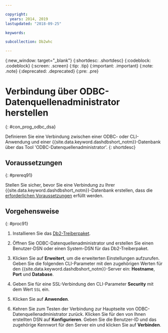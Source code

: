 ```yaml
---

copyright:
  years: 2014, 2019
lastupdated: "2018-09-25"

keywords:

subcollection: Db2whc

---
```


<!-- Attribute definitions --> 
{:new_window: target="_blank"}
{:shortdesc: .shortdesc}
{:codeblock: .codeblock}
{:screen: .screen}
{:tip: .tip}
{:important: .important}
{:note: .note}
{:deprecated: .deprecated}
{:pre: .pre}

# Verbindung über ODBC-Datenquellenadministrator herstellen
{: #con_prog_odbc_dsa}

Definieren Sie eine Verbindung zwischen einer ODBC- oder CLI-Anwendung und einer {{site.data.keyword.dashdbshort_notm}}-Datenbank über das Tool 'ODBC-Datenquellenadministrator'.
{: shortdesc}

## Voraussetzungen
{: #prereq91}

Stellen Sie sicher, bevor Sie eine Verbindung zu Ihrer {{site.data.keyword.dashdbshort_notm}}-Datenbank erstellen, dass die [erforderlichen Voraussetzungen](/docs/services/Db2whc/connecting/connecting.html#prereqs) erfüllt werden.

<!-- Before you can connect to your database, you must perform the following steps:

- [Verify prerequisites](prereqs.html), including installing driver packages, configuring your local environment, and downloading SSL certificates (if needed)
- Collect [connection information](credentials.html), including database details such as host name and port numbers, and connection credentials such as user ID and password -->

## Vorgehensweise
{: #proc91}

1. Installieren Sie das [Db2-Treiberpaket](/docs/services/Db2whc/connecting/driver_pkg.html).

2. Öffnen Sie ODBC-Datenquellenadministrator und erstellen Sie einen Benutzer-DSN oder einen System-DSN für das Db2-Treiberpaket.
    
3. Klicken Sie auf **Erweitert**, um die erweiterten Einstellungen aufzurufen. Geben Sie die folgenden CLI-Parameter mit den zugehörigen Werten für den {{site.data.keyword.dashdbshort_notm}}-Server ein: **Hostname**, **Port** und **Database**.
    
4. Geben Sie für eine SSL-Verbindung den CLI-Parameter **Security** mit dem Wert `SSL` ein.
    
5. Klicken Sie auf **Anwenden**.
    
6. Kehren Sie zum Testen der Verbindung zur Hauptseite von ODBC-Datenquellenadministrator zurück. Klicken Sie für den von Ihnen erstellten DSN auf **Konfigurieren**. Geben Sie die Benutzer-ID und das zugehörige Kennwort für den Server ein und klicken Sie auf **Verbinden**.

